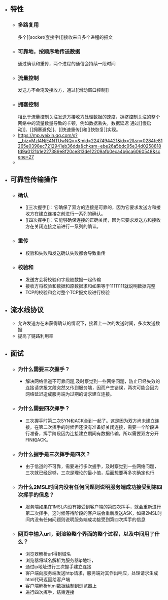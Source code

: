 - ## 特性
	- ### 多路复用
	  多个[[socket(套接字)]]接收来自多个进程的报文
	- ### 可靠地，按顺序地传送数据
	  通过确认和重传，两个进程的通信会持续一段时间
	- ### 流量控制
	  发送方不会淹没接收方，通过[[滑动窗口控制]]
	- ### 拥塞控制
	  相比于流量控制关注发送方接收方处理数据的速度，拥挤控制关注的整个网络中的流量数量导致的卡顿，例如数据丢失，数据延迟
	  通过[[慢启动]]、[[拥塞避免]]、[[快速重传]]和[[快恢复]]实现。
	- https://mp.weixin.qq.com/s?__biz=MzI4NjE4NTUwNQ==&mid=2247494421&idx=2&sn=0284fe81265e0398ec7212941eb36dda&chksm=ebe26a5bdc95e34d0258818fd9a0121b1e227389e8f20ce813de12209afb0eca4b6ca6060548&scene=27
	-
- ## 可靠性传输操作
	- ### 确认
		- [[三次握手]]：它确保了双方的连接是可靠的，因为它要求发送方和接收方在建立连接之前进行一系列的确认。
		- [[四次挥手]]：它能够确保连接的正确关闭，因为它要求发送方和接收方在关闭连接之前进行一系列的确认。
	- ### 重传
		- 校验和失败和发送确认失败都会导致重传
	- ### 校验和
		- 发送方会将校验和字段随数据一起传输
		- 接收方将校验和数据和原数据求和如果等于11111111就说明数据完整
		- TCP的校验和会对整个TCP报文段进行校验
- ## 流水线协议
	- 允许发送方在未获得确认的情况下，接着上一次的发送时间，多次发送数据
	- 提高了链路利用率
- ## 面试
	- ### 为什么需要三次握手？
		- 解决网络信道不可靠问题,及时察觉到一些网络问题，防止已经失效的连接请求报文段突然又传到服务端，因而产生错误，两次可能会因为网络延迟造成服务端为过期的请求建立连接。
	- ### 为什么需要四次挥手？
		- 三次握手时第二次SYN和ACK合到一起了。这是因为双方尚未建立连接。在第二次挥手的时候但还没有准备好关闭连接，需要一个阶段进行准备，挥手阶段因为连接建立期间有数据传输，所以需要双方分开FIN和ACK。
	- ### 为什么握手是三次挥手是四次？
		- 由于信道的不可靠，需要进行多次握手，及时察觉到一些网络问题，三次就已经足够，三次是理论的最小值，后面想要再多次确定也行
	- ### 为什么2MSL时间内没有任何问题则说明服务端成功接受到第四次挥手的信息？
		- 服务端如果在1MSL内没有接受到客户端的第四次挥手，就会重新进行第二次挥手，这时候等待阶段的客户端会重新发送ASK，如果2MSL时间内没有任何问题则说明服务端成功接受到第四次挥手的信息
	- ### 网页中输入url，到渲染整个界面的整个过程，以及中间用了什么？
		- 浏览器解析url得到域名
		- 浏览器将域名解析为服务器ip地址，
		- 通过ip地址进行三次握手建立连接
		- 客户端向服务端发送http请求，服务端对其作出响应，处理请求生成html代码返回给客户端
		- 客户端解析html数据绘制到浏览器上
		- 进行四次挥手，结束连接